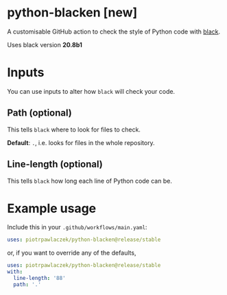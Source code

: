 # python-blacken [new]

A customisable GitHub action to check the style of Python code with [black](https://github.com/psf/black).

Uses black version **20.8b1**

# Inputs
You can use inputs to alter how `black` will check your code.

## Path (optional)
This tells `black` where to look for files to check.

**Default**: `.`, i.e. looks for files in the whole repository.

## Line-length (optional)
This tells `black` how long each line of Python code can be.

# Example usage
Include this in your `.github/workflows/main.yaml`:

```yaml
uses: piotrpawlaczek/python-blacken@release/stable
```
or, if you want to override any of the defaults,

```yaml
uses: piotrpawlaczek/python-blacken@release/stable
with:
  line-length: '88'
  path: '.'
```
